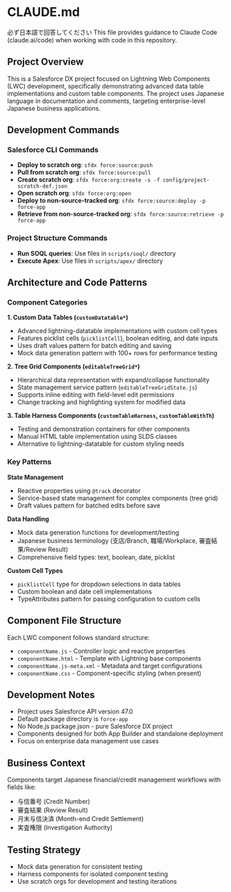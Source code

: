 # CLAUDE.md

必ず日本語で回答してください
This file provides guidance to Claude Code (claude.ai/code) when working with code in this repository.

## Project Overview

This is a Salesforce DX project focused on Lightning Web Components (LWC) development, specifically demonstrating advanced data table implementations and custom table components. The project uses Japanese language in documentation and comments, targeting enterprise-level Japanese business applications.

## Development Commands

### Salesforce CLI Commands

- **Deploy to scratch org**: `sfdx force:source:push`
- **Pull from scratch org**: `sfdx force:source:pull`
- **Create scratch org**: `sfdx force:org:create -s -f config/project-scratch-def.json`
- **Open scratch org**: `sfdx force:org:open`
- **Deploy to non-source-tracked org**: `sfdx force:source:deploy -p force-app`
- **Retrieve from non-source-tracked org**: `sfdx force:source:retrieve -p force-app`

### Project Structure Commands

- **Run SOQL queries**: Use files in `scripts/soql/` directory
- **Execute Apex**: Use files in `scripts/apex/` directory

## Architecture and Code Patterns

### Component Categories

**1. Custom Data Tables (`customDatatable*`)**

- Advanced lightning-datatable implementations with custom cell types
- Features picklist cells (`picklistCell`), boolean editing, and date inputs
- Uses draft values pattern for batch editing and saving
- Mock data generation pattern with 100+ rows for performance testing

**2. Tree Grid Components (`editableTreeGrid*`)**

- Hierarchical data representation with expand/collapse functionality
- State management service pattern (`editableTreeGridState.js`)
- Supports inline editing with field-level edit permissions
- Change tracking and highlighting system for modified data

**3. Table Harness Components (`customTableHarness`, `customTableWithTh`)**

- Testing and demonstration containers for other components
- Manual HTML table implementation using SLDS classes
- Alternative to lightning-datatable for custom styling needs

### Key Patterns

**State Management**

- Reactive properties using `@track` decorator
- Service-based state management for complex components (tree grid)
- Draft values pattern for batched edits before save

**Data Handling**

- Mock data generation functions for development/testing
- Japanese business terminology (支店/Branch, 職場/Workplace, 審査結果/Review Result)
- Comprehensive field types: text, boolean, date, picklist

**Custom Cell Types**

- `picklistCell` type for dropdown selections in data tables
- Custom boolean and date cell implementations
- TypeAttributes pattern for passing configuration to custom cells

## Component File Structure

Each LWC component follows standard structure:

- `componentName.js` - Controller logic and reactive properties
- `componentName.html` - Template with Lightning base components
- `componentName.js-meta.xml` - Metadata and target configurations
- `componentName.css` - Component-specific styling (when present)

## Development Notes

- Project uses Salesforce API version 47.0
- Default package directory is `force-app`
- No Node.js package.json - pure Salesforce DX project
- Components designed for both App Builder and standalone deployment
- Focus on enterprise data management use cases

## Business Context

Components target Japanese financial/credit management workflows with fields like:

- 与信番号 (Credit Number)
- 審査結果 (Review Result)
- 月末与信決済 (Month-end Credit Settlement)
- 実査権限 (Investigation Authority)

## Testing Strategy

- Mock data generation for consistent testing
- Harness components for isolated component testing
- Use scratch orgs for development and testing iterations
